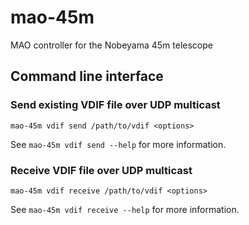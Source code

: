 # mao-45m
MAO controller for the Nobeyama 45m telescope

## Command line interface

### Send existing VDIF file over UDP multicast

```shell
mao-45m vdif send /path/to/vdif <options>
```

See `mao-45m vdif send --help` for more information.

### Receive VDIF file over UDP multicast

```shell
mao-45m vdif receive /path/to/vdif <options>
```

See `mao-45m vdif receive --help` for more information.
